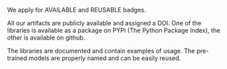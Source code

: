 We apply for AVAILABLE and REUSABLE badges.

All our artifacts are publicly available and assigned a DOI. One of the libraries is available as a package on PYPi (The Python Package Index), the other is available on github.

The libraries are documented and contain examples of usage. The pre-trained models are properly named and can be easily reused.
